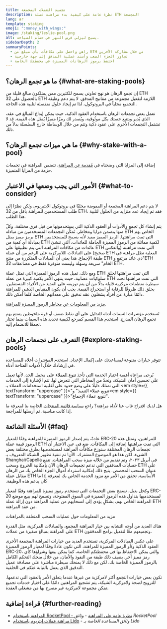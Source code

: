 ```yaml
---
title: تجميد العملات المجمعة
description: نظرة عامة على كيفية بدء مراهنة عملة ETH المجمعة
lang: ar
template: staking
emoji: ":money_with_wings:"
image: /staking/leslie-pool.png
alt: يسبح ليزلي فرس النهر في حمام السباحة.
sidebarDepth: 2
summaryPoints:
  - راهن واحصل على مكافآت بأي مبلغ من ETH من خلال مشاركة الآخرين
  - تجاوز الجزء الصعب وأسند عملية المدقق إلى جهة خارجية
  - احتفظ برموز الرهانات المميزة في محفظتك الخاصة
---
```


## ما هو تجمع الرهان؟ {#what-are-staking-pools}

إن تجمع الرهان هو نهج تعاوني يسمح للكثيرين ممن يمتلكون مبالغ قليلة من ETH بالحصول على 32 ETH اللازمة لتفعيل مجموعة من مفاتيح المدقق. لا يتم دعم وظيفة التجميع محلياً في البروتوكول، لذا تم إيجاد حلول منفصلة لتلبية هذه الحاجة.

تعمل بعض تجمعات الرهان باستخدام العقود الذكية، حيث يمكن إيداع المبالغ في عقد، الذي يُدير ويتتبع حصتك بكل موثُوقية، ويُصدر لك رمزًا مميزًا يُمثل هذه القيمة. قد لا تشتمل التجمعات الأخرى على عقود ذكية وتتم من خلال الوساطة خارج السلسلة بدلاً من ذلك.

## ما هي ميزات تجمع الرهان؟ {#why-stake-with-a-pool}

إضافة إلى المزايا التي وضحناه في [مُقدمة عن المراهنة](/staking/)، تتضمن المراهنة في تجمعات حزمة من المزايا المتميزة.

<CardGrid>
  <Card title="حاجز مشاركة منخفض" emoji="🐟" description="Not a whale? No problem. Most staking pools let you stake virtually any amount of ETH by joining forces with other stakers, unlike staking solo which requires 32 ETH." />
  <Card title="المراهنة اليوم" emoji=":stopwatch:" description="Staking with a pool is as easy as a token swap. No need to worry about hardware setup and node maintenance. Pools allow you to deposit your ETH which enables node operators to run validators. Rewards are then distributed to contributors minus a fee for node operations." />
  <Card title="مراهنة الرموز المميزة" emoji=":droplet:" description="Many staking pools provide a token that represents a claim on your staked ETH and the rewards it generates. This allows you to make use of your staked ETH, e.g. as collateral in DeFi applications." />
</CardGrid>

<StakingComparison page="pools" />

## الأمور التي يجب وضعها في اﻻعتبار {#what-to-consider}

لا يتم دعم المراهنة المجمعة أو المفوضة محليًا في بروتوكول اﻻيثيريوم، ولكن نظرًا إلى طلب المستخدمين للمراهنة بأقل من 32 ETH، فقد تم إيجاد عدد متزايد من الحلول لتلبية هذا الطلب.

يتم إنشاء كل تجمع والأدوات أو العقود الذكية التي يستخدمونها من قبل فرق مختلفة، وكلّ منها يتضمن مزايا ومخاطر. تُمكِّن التجمعات المستخدمين من مبادلة ETH الخاص بهم برمز مميز يمثل ETH التي تمت مراهنتها. الرمز المميز مفيد لأنه يسمح للمستخدمين بمبادلة أي كمية من ETH لكمية مماثلة من الرموز المميزة الحاملة للعائدات، التي تنشئ عائدات من مكافأت المراهنة التي يتم تطبيقها على ETH التي تمت مراهنته (والعكس صحيح) على التبادلات اللامركزية على الرغم من أن عملة ETH الفعلية تظل مراهنة في طبقة الإجماع. هذا يعني أن المبادلات المتكررة من منتج ETH ذي عائد مرتفع و"ETH الخام" سريعة وسهلة وليست متوفرة فقط في مضاعفات 32 ETH.

ومع ذلك، تميل هذه الرموز المميزة التي تمثل عملة ETH التي تمت مراهنتها لخلق سلوكيات عصابية، حيث ينتهي الأمر بكمية كبيرة من عملة ETH التي تمت مراهنتها تحت سيطرة منظمات مركزية قليلة بدلًا من أن يتم توزيعه على العديد من الأفراد المستقلين. يخلق ذلك ظروفًا للرقابة أو استخراج القيمة. يجب أن يكون المقياس الذهبي للمراهنة دائمًا عبارة عن أفراد يشغلون عقد تدقيق على معداتهم الخاصة كلما أمكن ذلك.

[مزيد من المعلومات عن مخاطر الرموز المميزة للمراهنة](https://notes.ethereum.org/@djrtwo/risks-of-lsd).

تُستخدم مؤشرات السمات أدناه للتدليل على أي نقاط ضعف أو قوة ملحوظين يتمتع بهم تجمع الرهان المدرج. استخدم هذا القسم كمرجع لكيفية تحديد هذه السمات بينما تختار تجمعًا للانضمام إليه.

<StakingConsiderations page="pools" />

## التعرف على تجمعات الرهان {#explore-staking-pools}

تتوفر خيارات متنوعة لمساعدتك على إكمال الإعداد. استخدم المؤشرات أعلاه للمساعدة في إرشادك خلال الأدوات المتاحة أدناه.

<ProductDisclaimer />

<StakingProductsCardGrid category="pools" />

يُرجى مراعاة أهمية اختيار الخدمة التي تأخذ [تنوع العملاء](/developers/docs/nodes-and-clients/client-diversity/) على محمل الجد، لأنها تعمل على تحسين أمان الشبكة، وتحدّ من المخاطر التي تتعرض لها. تتم الإشارة إلى الخدمات التي تمتلك دليلًا على وضع حدود على أغلبية استخدامات العملاء بـ <em style={{ textTransform: "uppercase" }}>"تنويع عملاء التنفيذ"</em> و<em style={{ textTransform: "uppercase" }}>"تنويع عملاء الإجماع".</em>

هل لديك اقتراح غاب عنا لأداة مراهنة؟ راجع [سياسة قائمة المنتجات](/contributing/adding-staking-products/) الخاصة بنا لمعرفة ما إذا كانت مناسبة، ثم أرسلها للمراجعة.

## الأسئلة الشائعة {#faq}

<ExpandableCard title="كيف يمكنني كسب المكافآت؟">
عادةً، يتم إصدار الرموز المميزة للمراهنة وفقًا للمعيار ERC-20 للمراهنين، وتمثل هذه الرموز قيمة عملة ETH التي تمت مراهنتها إضافة إلى المكافآت. ضع في عين الاعتبار أن تجمعات الرهان المختلفة ستوزع مكافآت المراهنة لمستخدميها بطرق مختلفة بعض الشيء، لكن هذا هو الموضوع المشترك.
</ExpandableCard>

<ExpandableCard title="متى يمكنني سحب رهاني؟">
الآن! تم تنفيذ تطوير الشبكة المعروف بـ Shanghai/Capella في أبريل ٢٠٢٣، وتم تقديم من خلاله ميزة سحب المراهنات. تتمع حسابات المدققين التي تدعم تجميعات الرهان الآن بإمكانية الخروج وسحب ETH على عنوان السحب المخصص. يتيح ذلك إمكانية استرداد أموال الجزء الخاص بك من الرهان مقابل عملة ETH الأساسية. تحقق من الأمر مع مزود الخدمة الخاص بك لمعرفة إذا ما كان يدعم هذه الوظيفة.

وكحل بديل، تسمح بعض التجمعات التي تستخدم رموز مميزة للمراهنة وفقًا لمعيار ERC-20 لمستخدميها بتداول هذه الرموز المميزة في السوق المفتوحة، وتسمح لهم ببيع موضع المراهنة الخاص بهم، بشكلٍ يؤدي إلى انسحابهم من عملية المراهنة دون إزالة عملة ETH من عقد المراهنة.

<ButtonLink to="/staking/withdrawals/">مزيد من المعلومات حول عمليات السحب المتعلقة بالمراهنات</ButtonLink>
</ExpandableCard>

<ExpandableCard title="هل هذا مختلف عن المراهنة باستخدام منصة التبادل التي أستخدمها؟">
هناك العديد من أوجه التشابه بين خيار المراهنة المجمع، والمبادلات المركزية، مثل القدرة على المراهنة بمبالغ صغيرة من عملات ETH وتجميعهم معًا لتفعيل برامج المدققون.

على عكس المبادلات المركزية، تستخدم العديد من خيارات المراهنة المجمعة الأخرى العقود الذكية و/أو الرموز المميزة للمراهنة، التي تكون عادةً وفقًا لمعيار الرموز المميزة ERC-20، والتي يمكن الاحتفاظ بها في محفظتكم الخاصة، كما يمكن بيعها وشراؤها كأي رمز مميز آخر. يضيف ذلك طبقة من النفوذ والأمان، من خلال منحك التحكم الكامل بالرموز المميزة الخاصة بك، لكن مع ذلك لا يمنحك سيطرة مباشرة على مصادقة عميل التدقيق الذي يعمل بالنيابة عنكم في الخلفية.

تكون بعض خيارات التجمع أكثر لامركزية من غيرها عندما يتعلق الأمر بالعقود التي تدعمها. للترويج لصحة ولامركزية الشبكة، يتم تشجيع المراهنين دائمًا على اختيار خدمات تجميع تمكن مجموعة لامركزية غير مصرح بها من مشغلي العقدة.
</ExpandableCard>

## قراءة إضافية {#further-reading}

- [المراهنة باستخدام RocketPool - نظرة عامة على المراهنة](https://docs.rocketpool.net/guides/staking/overview.html) - _وثائق RocketPool_
- [مراهنة عملات إيثريوم باستخدام Lido](https://help.lido.fi/en/collections/2947324-staking-ethereum-with-lido) - _وثائق المساعدة الخاصة بـ Lido_
